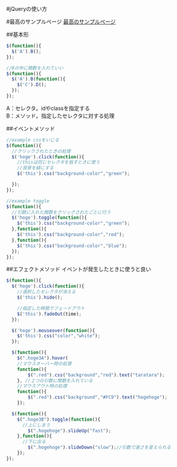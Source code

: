 #jQueryの使い方

#最高のサンプルページ
[最高のサンプルページ](http://www.shiftbrain.co.jp/book/jquery/)

##基本形

```javaScript
$(function(){
  $('A').B();
});

//Bの中に関数を入れていい
$(function(){
  $('A').B(function(){
    $('C').D();
  });
});

```

A：セレクタ。idやclassを指定する  
B：メソッド。指定したセレクタに対する処理  

##イベントメソッド

```javaScript
//example cssをいじる
$(function(){
  //クリックされたときの処理
  $('hoge').click(function(){
    //thisは同じセレクタを指すときに使う
    //背景を緑にする
    $('this').css("background-color","green");

  });
});

//example toggle
$(function(){
  //引数に入れた関数をクリックされたごとに行う
  $('hoge').toggle(function(){
    $('this').css("background-color","green");
  },function(){
    $('this').css("background-color","red");
  },function(){
    $('this').css("background-color","blue");
  });
});

```

##エフェクトメソッド
イベントが発生したときに使うと良い

```javaScript
$(function(){
  $('hoge').click(function(){
    //選択したセレクタが消える
    $('this').hide();

    //指定した時間でフェードアウト
    $('this').fadeOut(time);
  });

  $('hoge').mouseover(function(){
    $('this').css("color","white");
  });

  $(function(){
  	$(".hoge3A").hover(
  	//マウスオーバー時の処理
  	function(){
  		$(".red").css("background","red").text("taratara");
  	}, //２つの引数に関数を入れている
  	//マウスアウト時の処理
  	function(){
  		$(".red").css("background","#FC9").text("hogehoge");
	});

  $(function(){
  	$(".hoge3B").toggle(function(){
      //上にしまう
  		$(".hogehoge").slideUp("fast");
  	},function(){
      //下に出る
  		$(".hogehoge").slideDown("slow");//引数で速さを変えられる
	});
});

```
